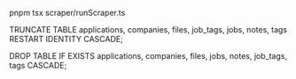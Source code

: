 pnpm tsx scraper/runScraper.ts

TRUNCATE TABLE applications, companies, files, job_tags, jobs, notes, tags RESTART IDENTITY CASCADE;

DROP TABLE IF EXISTS applications, companies, files, jobs, notes, job_tags, tags CASCADE;
